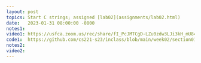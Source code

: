 ```yaml
---
layout: post
topics: Start C strings; assigned [lab02](assignments/lab02.html)
date:   2023-01-31 08:00:00 -0800
notes1: 
video1: https://usfca.zoom.us/rec/share/fI_PcJMTCgD-LZu0zdw3LJi3kH_mU84uildWG2aGsaM5a9ACxGz7zOxzH-L3eEdF.a_XLlpco-yyDStfo
code1:  https://github.com/cs221-s23/inclass/blob/main/week02/section01/arg_test.c
notes2: 
video2: 
---
```

